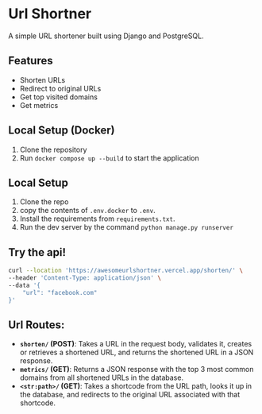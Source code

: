# Url Shortner

A simple URL shortener built using Django and PostgreSQL.

## Features

- Shorten URLs
- Redirect to original URLs
- Get top visited domains
- Get metrics

## Local Setup (Docker)

1. Clone the repository
2. Run `docker compose up --build` to start the application

## Local Setup

1. Clone the repo
2. copy the contents of `.env.docker` to `.env`.
3. Install the requirements from `requirements.txt`.
4. Run the dev server by the command `python manage.py runserver`

## Try the api!

```bash
curl --location 'https://awesomeurlshortner.vercel.app/shorten/' \
--header 'Content-Type: application/json' \
--data '{
    "url": "facebook.com"
}'
```

## Url Routes:

- **`shorten/` (POST)**: Takes a URL in the request body, validates it, creates or retrieves a shortened URL, and returns the shortened URL in a JSON response.
- **`metrics/` (GET)**: Returns a JSON response with the top 3 most common domains from all shortened URLs in the database.
- **`<str:path>/` (GET)**: Takes a shortcode from the URL path, looks it up in the database, and redirects to the original URL associated with that shortcode.
